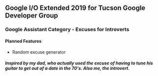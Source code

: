 ## Google I/O Extended 2019 for Tucson Google Developer Group
### Google Assistant Category - Excuses for Introverts

#### Planned Features
* Random excuse generator

##### Inspired by my dad, who actually used the excuse of having to _tune his guitar_ to get out of a date in the 70's. Also me, the introvert. 


